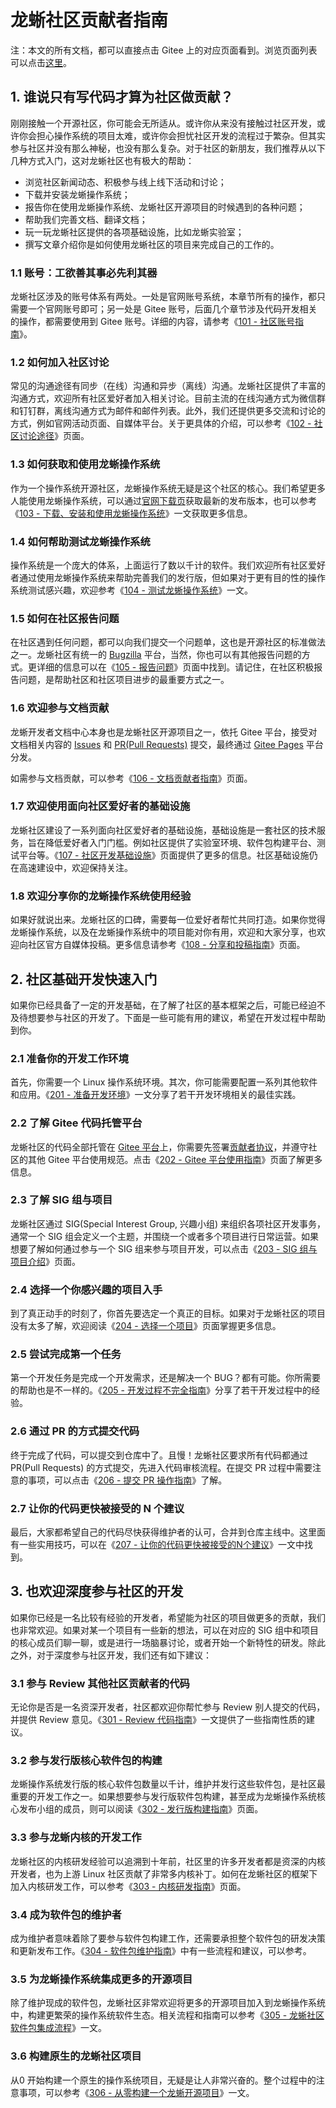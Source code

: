 # 龙蜥社区贡献者指南

注：本文的所有文档，都可以直接点击 Gitee 上的对应页面看到。浏览页面列表可以点击[这里](https://gitee.com/anolis/docs/tree/main/articles)。

## 1. 谁说只有写代码才算为社区做贡献？

刚刚接触一个开源社区，你可能会无所适从。或许你从来没有接触过社区开发，或许你会担心操作系统的项目太难，或许你会担忧社区开发的流程过于繁杂。但其实参与社区并没有那么神秘，也没有那么复杂。对于社区的新朋友，我们推荐从以下几种方式入门，这对龙蜥社区也有极大的帮助：
+ 浏览社区新闻动态、积极参与线上线下活动和讨论；
+ 下载并安装龙蜥操作系统；
+ 报告你在使用龙蜥操作系统、龙蜥社区开源项目的时候遇到的各种问题；
+ 帮助我们完善文档、翻译文档；
+ 玩一玩龙蜥社区提供的各项基础设施，比如龙蜥实验室；
+ 撰写文章介绍你是如何使用龙蜥社区的项目来完成自己的工作的。

### 1.1 账号：工欲善其事必先利其器

龙蜥社区涉及的账号体系有两处。一处是官网账号系统，本章节所有的操作，都只需要一个官网账号即可；另一处是 Gitee 账号，后面几个章节涉及代码开发相关的操作，都需要使用到 Gitee 账号。详细的内容，请参考《[101 - 社区账号指南](/articles/101-accounts.md)》。

### 1.2 如何加入社区讨论

常见的沟通途径有同步（在线）沟通和异步（离线）沟通。龙蜥社区提供了丰富的沟通方式，欢迎所有社区爱好者加入相关讨论。目前主流的在线沟通方式为微信群和钉钉群，离线沟通方式为邮件和邮件列表。此外，我们还提供更多交流和讨论的方式，例如官网活动页面、自媒体平台。关于更具体的介绍，可以参考《[102 - 社区讨论途径](/articles/102-join-discussion.md)》页面。

### 1.3 如何获取和使用龙蜥操作系统

作为一个操作系统开源社区，龙蜥操作系统无疑是这个社区的核心。我们希望更多人能使用龙蜥操作系统，可以通过[官网下载页](https://openanolis.cn/download)获取最新的发布版本，也可以参考《[103 - 下载、安装和使用龙蜥操作系统](/articles/103-run-anolis-os.md)》一文获取更多信息。

### 1.4 如何帮助测试龙蜥操作系统

操作系统是一个庞大的体系，上面运行了数以千计的软件。我们欢迎所有社区爱好者通过使用龙蜥操作系统来帮助完善我们的发行版，但如果对于更有目的性的操作系统测试感兴趣，欢迎参考《[104 - 测试龙蜥操作系统](/articles/104-help-with-testing.md)》一文。

### 1.5 如何在社区报告问题

在社区遇到任何问题，都可以向我们提交一个问题单，这也是开源社区的标准做法之一。龙蜥社区有统一的 [Bugzilla](https://bugzilla.openanolis.cn/) 平台，当然，你也可以有其他报告问题的方式。更详细的信息可以在《[105 - 报告问题](/articles/105-report-issues.md)》页面中找到。请记住，在社区积极报告问题，是帮助社区和社区项目进步的最重要方式之一。

### 1.6 欢迎参与文档贡献

龙蜥开发者文档中心本身也是龙蜥社区开源项目之一，依托 Gitee 平台，接受对文档相关内容的 [Issues](https://gitee.com/anolis/docs/issues) 和 [PR(Pull Requests)](https://gitee.com/anolis/docs/pulls) 提交，最终通过 [Gitee Pages](https://gitee.com/help/articles/4136) 平台分发。

如需参与文档贡献，可以参考《[106 - 文档贡献者指南](/articles/106-contribute-to-docs.md)》页面。

### 1.7 欢迎使用面向社区爱好者的基础设施

龙蜥社区建设了一系列面向社区爱好者的基础设施，基础设施是一套社区的技术服务，旨在降低爱好者入门门槛。例如社区提供了实验室环境、软件包构建平台、测试平台等。《[107 - 社区开发基础设施](/articles/107-infra.md)》页面提供了更多的信息。社区基础设施仍在高速建设中，欢迎保持关注。

### 1.8 欢迎分享你的龙蜥操作系统使用经验

如果好就说出来。龙蜥社区的口碑，需要每一位爱好者帮忙共同打造。如果你觉得龙蜥操作系统，以及在龙蜥操作系统中的项目能对你有用，欢迎和大家分享，也欢迎向社区官方自媒体投稿。更多信息请参考《[108 - 分享和投稿指南](/articles/108-sharing-anolis-os-best-practice.md)》页面。

## 2. 社区基础开发快速入门

如果你已经具备了一定的开发基础，在了解了社区的基本框架之后，可能已经迫不及待想要参与社区的开发了。下面是一些可能有用的建议，希望在开发过程中帮助到你。

### 2.1 准备你的开发工作环境

首先，你需要一个 Linux 操作系统环境。其次，你可能需要配置一系列其他软件和应用。《[201 - 准备开发环境](/articles/201-prepare-for-developing.md)》一文分享了若干开发环境相关的最佳实践。

### 2.2 了解 Gitee 代码托管平台

龙蜥社区的代码全部托管在 [Gitee 平台](http://gitee.com/)上，你需要先签署[贡献者协议](https://openanolis.cn/pact/contributor)，并遵守社区的其他 Gitee 平台使用规范。点击《[202 - Gitee 平台使用指南](/articles/202-intro-to-gitee.md)》页面了解更多信息。

### 2.3 了解 SIG 组与项目

龙蜥社区通过 SIG(Special Interest Group, 兴趣小组) 来组织各项社区开发事务，通常一个 SIG 组会定义一个主题，并围绕一个或者多个项目进行日常运营。如果想要了解如何通过参与一个 SIG 组来参与项目开发，可以点击《[203 - SIG 组与项目介绍](/articles/203-intro-to-sig-and-openanolis-projects.md)》页面。

### 2.4 选择一个你感兴趣的项目入手

到了真正动手的时刻了，你首先要选定一个真正的目标。如果对于龙蜥社区的项目没有太多了解，欢迎阅读《[204 - 选择一个项目](/articles/204-choose-a-project.md)》页面掌握更多信息。

### 2.5 尝试完成第一个任务

第一个开发任务是完成一个开发需求，还是解决一个 BUG？都有可能。你所需要的帮助也是不一样的。《[205 - 开发过程不完全指南](/articles/205-ready-for-first-task.md)》分享了若干开发过程中的经验。

### 2.6 通过 PR 的方式提交代码

终于完成了代码，可以提交到仓库中了。且慢！龙蜥社区要求所有代码都通过 PR(Pull Requests) 的方式提交，先进入代码审核流程。在提交 PR 过程中需要注意的事项，可以点击《[206 - 提交 PR 操作指南](/articles/206-submit-codes-via-gitee-pr.md)》了解。

### 2.7 让你的代码更快被接受的 N 个建议

最后，大家都希望自己的代码尽快获得维护者的认可，合并到仓库主线中。这里面有一些实用技巧，可以在《[207 - 让你的代码更快被接受的N个建议](/articles/207-how-to-get-codes-merged.md)》一文中找到。

## 3. 也欢迎深度参与社区的开发

如果你已经是一名比较有经验的开发者，希望能为社区的项目做更多的贡献，我们也非常欢迎。如果对某一个项目有一些新的想法，可以在对应的 SIG 组中和项目的核心成员们聊一聊，或是进行一场脑暴讨论，或者开始一个新特性的研发。除此之外，对于深度参与社区开发，我们还有如下建议：

### 3.1 参与 Review 其他社区贡献者的代码

无论你是否是一名资深开发者，社区都欢迎你帮忙参与 Review 别人提交的代码，并提供 Review 意见。《[301 - Review 代码指南](/articles/301-join-code-review.md)》一文提供了一些指南性质的建议。

### 3.2 参与发行版核心软件包的构建

龙蜥操作系统发行版的核心软件包数量以千计，维护并发行这些软件包，是社区最重要的开发工作之一。如果想要参与发行版软件包构建，甚至成为龙蜥操作系统核心发布小组的成员，则可以阅读《[302 - 发行版构建指南](/articles/302-join-os-package-build.md)》页面。

### 3.3 参与龙蜥内核的开发工作

龙蜥社区的内核研发经验可以追溯到十年前，社区里的许多开发者都是资深的内核开发者，也为上游 Linux 社区贡献了非常多内核补丁。如何在龙蜥社区的框架下加入内核研发工作，可以参考《[303 - 内核研发指南](/articles/303-join-kernel-developing.md)》页面。

### 3.4 成为软件包的维护者

成为维护者意味着除了要参与软件包构建工作，还需要承担整个软件包的研发决策和更新发布工作。《[304 - 软件包维护指南](/articles/304-maintain-a-package.md)》中有一些流程和建议，可以参考。

### 3.5 为龙蜥操作系统集成更多的开源项目

除了维护现成的软件包，龙蜥社区非常欢迎将更多的开源项目加入到龙蜥操作系统中，构建更繁荣的操作系统软件生态。相关流程和指南可以参考《[305 - 龙蜥社区软件包集成流程](/articles/305-add-project-to-anolis-os.md)》一文。

### 3.6 构建原生的龙蜥社区项目

从0 开始构建一个原生的操作系统项目，无疑是让人非常兴奋的。整个过程中的注意事项，可以参考《[306 - 从零构建一个龙蜥开源项目](/articles/306-build-a-new-project.md)》一文。
